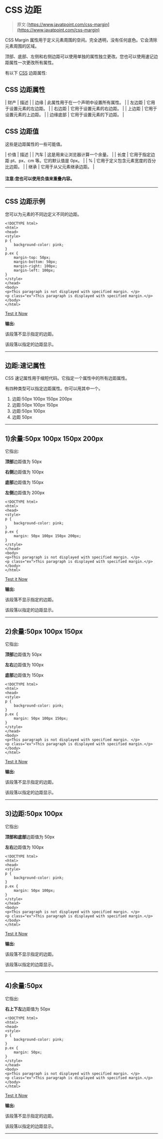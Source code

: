 # CSS 边距

> 原文:[https://www.javatpoint.com/css-margin](https://www.javatpoint.com/css-margin)

CSS Margin 属性用于定义元素周围的空间。完全透明，没有任何底色。它会清除元素周围的区域。

顶部、底部、左侧和右侧边距可以使用单独的属性独立更改。您也可以使用速记边距属性一次更改所有属性。

有以下 [CSS](https://www.javatpoint.com/css-tutorial) 边距属性:

## CSS 边距属性

| 财产 | 描述 |
| 边缘 | 此属性用于在一个声明中设置所有属性。 |
| 左边距 | 它用于设置元素的左边距。 |
| 右边距 | 它用于设置元素的右边距。 |
| 上边距 | 它用于设置元素的上边距。 |
| 边缘底部 | 它用于设置元素的下边距。 |

## CSS 边距值

这些是边距属性的一些可能值。

| 价值 | 描述 |
| 汽车 | 这是用来让浏览器计算一个余量。 |
| 长度 | 它用于指定边距 pt、px、cm 等。它的默认值是 0px。 |
| % | 它用于定义包含元素宽度的百分比边距。 |
| 继承 | 它用于从父元素继承边距。 |

#### 注意:您也可以使用负值来重叠内容。

* * *

## CSS 边距示例

您可以为元素的不同边定义不同的边距。

```
<!DOCTYPE html>
<html>
<head>
<style>
p {
    background-color: pink;
}
p.ex {
    margin-top: 50px;
    margin-bottom: 50px;
    margin-right: 100px;
    margin-left: 100px;
}
</style>
</head>
<body>
<p>This paragraph is not displayed with specified margin. </p>
<p class="ex">This paragraph is displayed with specified margin.</p>
</body>
</html>

```

[Test it Now](https://www.javatpoint.com/oprweb/test.jsp?filename=cssmargin1)

**输出:**

该段落不显示指定的边距。

该段落以指定的边距显示。

* * *

## 边距:速记属性

CSS 速记属性用于缩短代码。它指定一个属性中的所有边距属性。

有四种类型可以指定边距属性。你可以用其中一个。

1.  边距:50px 100px 150px 200px
2.  边距:50px 100px 150px
3.  边距:50px 100px
4.  边距 50px

* * *

## 1)余量:50px 100px 150px 200px

它指出:

**顶部**边距值为 50px

**右侧**边距值为 100px

**底部**边距值为 150px

**左侧**边距值为 200px

```
<!DOCTYPE html>
<html>
<head>
<style>
p {
    background-color: pink;
}
p.ex {
    margin: 50px 100px 150px 200px;
}
</style>
</head>
<body>
<p>This paragraph is not displayed with specified margin. </p>
<p class="ex">This paragraph is displayed with specified margin.</p>
</body>
</html> 

```

[Test it Now](https://www.javatpoint.com/oprweb/test.jsp?filename=cssmargin2)

**输出:**

该段落不显示指定的边距。

该段落以指定的边距显示。

* * *

## 2)余量:50px 100px 150px

它指出:

**顶部**边距值为 50px

**左右**边距值为 100px

**底部**边距值为 150px

```
<!DOCTYPE html>
<html>
<head>
<style>
p {
    background-color: pink;
}
p.ex {
    margin: 50px 100px 150px;
}
</style>
</head>
<body>
<p>This paragraph is not displayed with specified margin. </p>
<p class="ex">This paragraph is displayed with specified margin.</p>
</body>
</html> 

```

[Test it Now](https://www.javatpoint.com/oprweb/test.jsp?filename=cssmargin3)

**输出:**

该段落不显示指定的边距。

该段落以指定的边距显示。

* * *

## 3)边距:50px 100px

它指出:

**顶部和底部**边距值为 50px

**左右**边距值为 100px

```
<!DOCTYPE html>
<html>
<head>
<style>
p {
    background-color: pink;
}
p.ex {
    margin: 50px 100px;
}
</style>
</head>
<body>
<p>This paragraph is not displayed with specified margin. </p>
<p class="ex">This paragraph is displayed with specified margin.</p>
</body>
</html> 

```

[Test it Now](https://www.javatpoint.com/oprweb/test.jsp?filename=cssmargin4)

**输出:**

该段落不显示指定的边距。

该段落以指定的边距显示。

* * *

## 4)余量:50px

它指出:

**右上下左**边距值为 50px

```
<!DOCTYPE html>
<html>
<head>
<style>
p {
    background-color: pink;
}
p.ex {
    margin: 50px;
}
</style>
</head>
<body>
<p>This paragraph is not displayed with specified margin. </p>
<p class="ex">This paragraph is displayed with specified margin.</p>
</body>
</html> 

```

[Test it Now](https://www.javatpoint.com/oprweb/test.jsp?filename=cssmargin5)

**输出:**

该段落不显示指定的边距。

该段落以指定的边距显示。

* * *